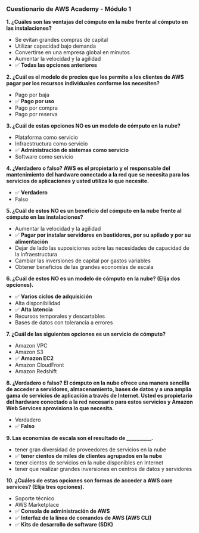 ### **Cuestionario de AWS Academy - Módulo 1**

**1. ¿Cuáles son las ventajas del cómputo en la nube frente al cómputo en las instalaciones?**
*   Se evitan grandes compras de capital
*   Utilizar capacidad bajo demanda
*   Convertirse en una empresa global en minutos
*   Aumentar la velocidad y la agilidad
*   ✅ **Todas las opciones anteriores**

**2. ¿Cuál es el modelo de precios que les permite a los clientes de AWS pagar por los recursos individuales conforme los necesiten?**
*   Pago por baja
*   ✅ **Pago por uso**
*   Pago por compra
*   Pago por reserva

**3. ¿Cuál de estas opciones NO es un modelo de cómputo en la nube?**
*   Plataforma como servicio
*   Infraestructura como servicio
*   ✅ **Administración de sistemas como servicio**
*   Software como servicio

**4. ¿Verdadero o falso? AWS es el propietario y el responsable del mantenimiento del hardware conectado a la red que se necesita para los servicios de aplicaciones y usted utiliza lo que necesite.**
*   ✅ **Verdadero**
*   Falso

**5. ¿Cuál de estos NO es un beneficio del cómputo en la nube frente al cómputo en las instalaciones?**
*   Aumentar la velocidad y la agilidad
*   ✅ **Pagar por instalar servidores en bastidores, por su apilado y por su alimentación**
*   Dejar de lado las suposiciones sobre las necesidades de capacidad de la infraestructura
*   Cambiar las inversiones de capital por gastos variables
*   Obtener beneficios de las grandes economías de escala

**6. ¿Cuál de estos NO es un modelo de cómputo en la nube? (Elija dos opciones).**
*   ✅ **Varios ciclos de adquisición**
*   Alta disponibilidad
*   ✅ **Alta latencia**
*   Recursos temporales y descartables
*   Bases de datos con tolerancia a errores

**7. ¿Cuál de las siguientes opciones es un servicio de cómputo?**
*   Amazon VPC
*   Amazon S3
*   ✅ **Amazon EC2**
*   Amazon CloudFront
*   Amazon Redshift

**8. ¿Verdadero o falso? El cómputo en la nube ofrece una manera sencilla de acceder a servidores, almacenamiento, bases de datos y a una amplia gama de servicios de aplicación a través de Internet. Usted es propietario del hardware conectado a la red necesario para estos servicios y Amazon Web Services aprovisiona lo que necesita.**
*   Verdadero
*   ✅ **Falso**

**9. Las economías de escala son el resultado de \_\_\_\_\_\_\_\_\_\_.**
*   tener gran diversidad de proveedores de servicios en la nube
*   ✅ **tener cientos de miles de clientes agrupados en la nube**
*   tener cientos de servicios en la nube disponibles en Internet
*   tener que realizar grandes inversiones en centros de datos y servidores

**10. ¿Cuáles de estas opciones son formas de acceder a AWS core services? (Elija tres opciones).**
*   Soporte técnico
*   AWS Marketplace
*   ✅ **Consola de administración de AWS**
*   ✅ **Interfaz de la línea de comandos de AWS (AWS CLI)**
*   ✅ **Kits de desarrollo de software (SDK)**